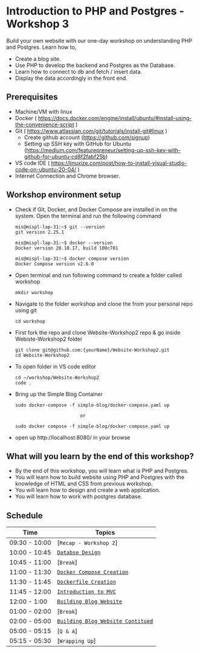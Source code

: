 # Introduction to PHP and Postgres - Workshop 3

Build your own website with our one-day workshop on understanding PHP and Postgres. Learn how to,
   - Create a blog site. 
   - Use PHP to develop the backend and Postgres as the Database. 
   - Learn how to connect to db and fetch / insert data.
   - Display the data accordingly in the front end.

## Prerequisites
 - Machine/VM with linux
 - Docker  ( https://docs.docker.com/engine/install/ubuntu/#install-using-the-convenience-script )
 - Git     ( https://www.atlassian.com/git/tutorials/install-git#linux )
   - Create github account (https://github.com/signup)
   - Setting up SSH key with GitHub for Ubuntu
 (https://medium.com/featurepreneur/setting-up-ssh-key-with-github-for-ubuntu-cd8f2fabf25b)
 - VS code IDE ( https://linuxize.com/post/how-to-install-visual-studio-code-on-ubuntu-20-04/ )
 - Internet Connection and Chrome browser.

## Workshop environment setup 
 - Check if Git, Docker, and Docker Compose are installed in on the system. Open the terminal and run the following command
   ```
   mis@mispl-lap-31:~$ git --version
   git version 2.25.1

   mis@mispl-lap-31:~$ docker --version
   Docker version 20.10.17, build 100c701

   mis@mispl-lap-31:~$ docker compose version
   Docker Compose version v2.6.0

   ```
 - Open terminal and run following command to create a folder called workshop
    ```
    mkdir workshop
    ```
 - Navigate to the folder workshop and clone the from your personal repo using git
    ```
    cd workshop
    ```
 - First fork the repo and clone Website-Workshop2 repo & go inside Webiste-Workshop2 folder
    ``` 
    git clone git@github.com:{yourName}/Website-Workshop2.git
    cd Website-Workshop2
    ```
 - To open folder in VS code editor
    ```
    cd ~/workshop/Website-Workshop2
    code .
    ```
 - Bring up the Simple Blog Container
   ```
   sudo docker-compose -f simple-blog/docker-compose.yaml up

                           or
   
   sudo docker compose -f simple-blog/docker-compose.yaml up

   ```

 - open up http://localhost:8080/ in your browse

## What will you learn by the end of this workshop?
- By the end of this workshop, you will learn what is PHP and Postgres.
- You will learn how to build website using PHP and Postgres with the knowledge of HTML and CSS from previous workshop.
- You will learn how to design and create a web application.
- You will learn how to work with postgres database.

## Schedule

| Time          | Topics
|---------------|-------
| 09:30 - 10:00 |  [`Recap - Workshop 2`]
| 10:00 - 10:45 |  [`Databse Design`](./readme_workshop3/database_design.md)
| 10:45 - 11:00 |  [`Break`]
| 11:00 - 11:30 |  [`Docker Compose Creation`](./readme_workshop3/docker_compose.md)
| 11:30 - 11:45 |  [`Dockerfile Creation`](./readme_workshop3/readme_dockerfile.md)
| 11:45 - 12:00 |  [`Introduction to MVC`](./readme_workshop3/mvc_structure.md)
| 12:00 - 1:00  |  [`Building Blog Website`](./readme_workshop3/index_code.md)
| 01:00 - 02:00 |  [`Break`]
| 02:00 - 05:00 |  [`Building Blog Website Contitued`](./readme_workshop3/index_code.md)
| 05:00 - 05:15 |  [`Q & A`]
| 05:15 - 05:30 |  [`Wrapping Up`]
